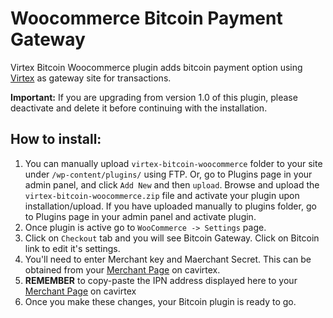 Woocommerce Bitcoin Payment Gateway
====================================

Virtex Bitcoin Woocommerce plugin adds bitcoin payment option using [Virtex][cavirtex] as gateway site for transactions.

**Important:** If you are upgrading from version 1.0 of this plugin, please deactivate and delete it before continuing with the installation.

How to install:
-----------------
1. You can manually upload `virtex-bitcoin-woocommerce` folder to your site under `/wp-content/plugins/` using FTP. Or, go to Plugins page in your admin panel, and click `Add New` and then `upload`. Browse and upload the `virtex-bitcoin-woocommerce.zip` file and activate your plugin upon installation/upload. If you have uploaded manually to plugins folder, go to Plugins page in your admin panel and activate plugin.
2. Once plugin is active go to `WooCommerce -> Settings` page. 
3. Click on `Checkout` tab and you will see Bitcoin Gateway. Click on Bitcoin link to edit it's settings.
4. You'll need to enter Merchant key and Maerchant Secret. This can be obtained from your [Merchant Page][MerchantInformation] on cavirtex.
5. **REMEMBER** to copy-paste the IPN address displayed here to your [Merchant Page][MerchantInformation] on cavirtex
6. Once you make these changes, your Bitcoin plugin is ready to go. 

[MerchantInformation]: https://www.cavirtex.com/merchant_information
[cavirtex]: http://cavirtex.com